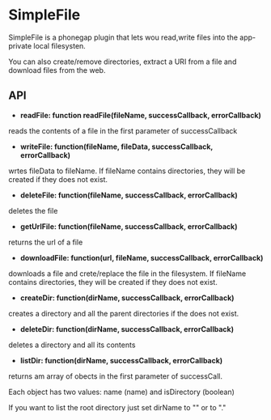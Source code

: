SimpleFile
==========

SimpleFile is a phonegap plugin that lets wou read,write files into the app-private local filesysten.

You can also create/remove directories, extract a URI from a file and download files from the web.

API
---

- **readFile: function readFile(fileName, successCallback, errorCallback)**

reads the contents of a file in the first parameter of successCallback
   
- **writeFile: function(fileName, fileData, successCallback, errorCallback)**

wrtes fileData to fileName. If fileName contains directories, they will be created if they does not exist.
   
- **deleteFile: function(fileName, successCallback, errorCallback)**

deletes the file
    
- **getUrlFile: function(fileName, successCallback, errorCallback)**

returns the url of a file
     
- **downloadFile: function(url, fileName, successCallback, errorCallback)**

downloads a file and crete/replace the file in the filesystem.
If fileName contains directories, they will be created if they does not exist.
    
- **createDir: function(dirName, successCallback, errorCallback)**

creates a directory and all the parent directories if the does not exist.
   
- **deleteDir: function(dirName, successCallback, errorCallback)**

deletes a directory and all its contents
   
- **listDir: function(dirName, successCallback, errorCallback)**

returns am array of obects in the first parameter of successCall.

Each object has two values: name (name) and isDirectory (boolean)

If you want to list the root directory just set dirName to "" or to "."


